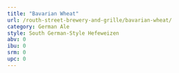 ```yaml
---
title: "Bavarian Wheat"
url: /routh-street-brewery-and-grille/bavarian-wheat/
category: German Ale
style: South German-Style Hefeweizen
abv: 0
ibu: 0
srm: 0
upc: 0
---
```


